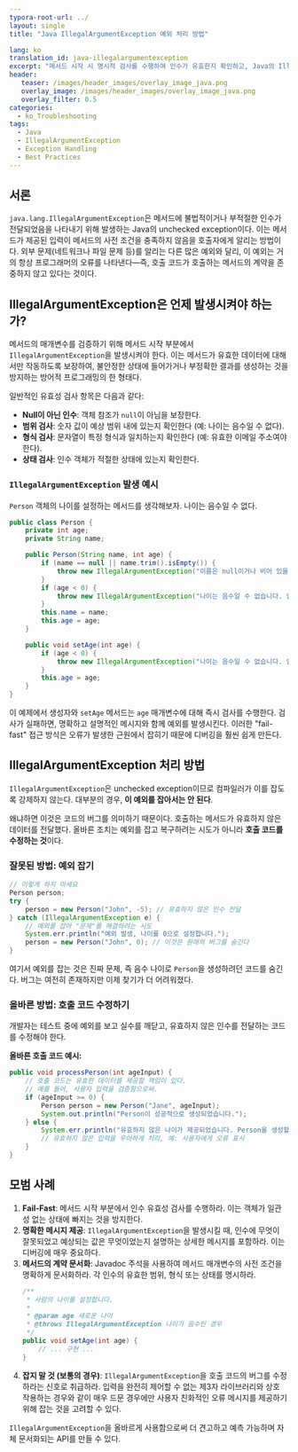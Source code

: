```yaml
---
typora-root-url: ../
layout: single
title: "Java IllegalArgumentException 예외 처리 방법"

lang: ko
translation_id: java-illegalargumentexception
excerpt: "메서드 시작 시 명시적 검사를 수행하여 인수가 유효한지 확인하고, Java의 IllegalArgumentException을 효과적으로 사용하고 처리하는 방법을 배웁니다."
header:
   teaser: /images/header_images/overlay_image_java.png
   overlay_image: /images/header_images/overlay_image_java.png
   overlay_filter: 0.5
categories:
  - ko_Troubleshooting
tags:
  - Java
  - IllegalArgumentException
  - Exception Handling
  - Best Practices
---
```


## 서론

`java.lang.IllegalArgumentException`은 메서드에 불법적이거나 부적절한 인수가 전달되었음을 나타내기 위해 발생하는 Java의 unchecked exception이다. 이는 메서드가 제공된 입력이 메서드의 사전 조건을 충족하지 않음을 호출자에게 알리는 방법이다. 외부 문제(네트워크나 파일 문제 등)를 알리는 다른 많은 예외와 달리, 이 예외는 거의 항상 프로그래머의 오류를 나타낸다—즉, 호출 코드가 호출하는 메서드의 계약을 존중하지 않고 있다는 것이다.

## IllegalArgumentException은 언제 발생시켜야 하는가?

메서드의 매개변수를 검증하기 위해 메서드 시작 부분에서 `IllegalArgumentException`을 발생시켜야 한다. 이는 메서드가 유효한 데이터에 대해서만 작동하도록 보장하여, 불안정한 상태에 들어가거나 부정확한 결과를 생성하는 것을 방지하는 방어적 프로그래밍의 한 형태다.

일반적인 유효성 검사 항목은 다음과 같다:
- **Null이 아닌 인수**: 객체 참조가 `null`이 아님을 보장한다.
- **범위 검사**: 숫자 값이 예상 범위 내에 있는지 확인한다 (예: 나이는 음수일 수 없다).
- **형식 검사**: 문자열이 특정 형식과 일치하는지 확인한다 (예: 유효한 이메일 주소여야 한다).
- **상태 검사**: 인수 객체가 적절한 상태에 있는지 확인한다.

### `IllegalArgumentException` 발생 예시

`Person` 객체의 나이를 설정하는 메서드를 생각해보자. 나이는 음수일 수 없다.

```java
public class Person {
    private int age;
    private String name;

    public Person(String name, int age) {
        if (name == null || name.trim().isEmpty()) {
            throw new IllegalArgumentException("이름은 null이거나 비어 있을 수 없습니다.");
        }
        if (age < 0) {
            throw new IllegalArgumentException("나이는 음수일 수 없습니다. 입력값: " + age);
        }
        this.name = name;
        this.age = age;
    }

    public void setAge(int age) {
        if (age < 0) {
            throw new IllegalArgumentException("나이는 음수일 수 없습니다. 입력값: " + age);
        }
        this.age = age;
    }
}
```

이 예제에서 생성자와 `setAge` 메서드는 `age` 매개변수에 대해 즉시 검사를 수행한다. 검사가 실패하면, 명확하고 설명적인 메시지와 함께 예외를 발생시킨다. 이러한 "fail-fast" 접근 방식은 오류가 발생한 근원에서 잡히기 때문에 디버깅을 훨씬 쉽게 만든다.

## IllegalArgumentException 처리 방법

`IllegalArgumentException`은 unchecked exception이므로 컴파일러가 이를 잡도록 강제하지 않는다. 대부분의 경우, **이 예외를 잡아서는 안 된다**.

왜냐하면 이것은 코드의 버그를 의미하기 때문이다. 호출하는 메서드가 유효하지 않은 데이터를 전달했다. 올바른 조치는 예외를 잡고 복구하려는 시도가 아니라 **호출 코드를 수정하는 것**이다.

### 잘못된 방법: 예외 잡기

```java
// 이렇게 하지 마세요
Person person;
try {
    person = new Person("John", -5); // 유효하지 않은 인수 전달
} catch (IllegalArgumentException e) {
    // 예외를 잡아 "문제"를 해결하려는 시도
    System.err.println("예외 발생, 나이를 0으로 설정합니다.");
    person = new Person("John", 0); // 이것은 원래의 버그를 숨긴다
}
```
여기서 예외를 잡는 것은 진짜 문제, 즉 음수 나이로 `Person`을 생성하려던 코드를 숨긴다. 버그는 여전히 존재하지만 이제 찾기가 더 어려워졌다.

### 올바른 방법: 호출 코드 수정하기

개발자는 테스트 중에 예외를 보고 실수를 깨닫고, 유효하지 않은 인수를 전달하는 코드를 수정해야 한다.

**올바른 호출 코드 예시:**
```java
public void processPerson(int ageInput) {
    // 호출 코드는 유효한 데이터를 제공할 책임이 있다.
    // 예를 들어, 사용자 입력을 검증함으로써.
    if (ageInput >= 0) {
        Person person = new Person("Jane", ageInput);
        System.out.println("Person이 성공적으로 생성되었습니다.");
    } else {
        System.err.println("유효하지 않은 나이가 제공되었습니다. Person을 생성할 수 없습니다.");
        // 유효하지 않은 입력을 우아하게 처리, 예: 사용자에게 오류 표시
    }
}
```

## 모범 사례

1.  **Fail-Fast**: 메서드 시작 부분에서 인수 유효성 검사를 수행하라. 이는 객체가 일관성 없는 상태에 빠지는 것을 방지한다.
2.  **명확한 메시지 제공**: `IllegalArgumentException`을 발생시킬 때, 인수에 무엇이 잘못되었고 예상되는 값은 무엇이었는지 설명하는 상세한 메시지를 포함하라. 이는 디버깅에 매우 중요하다.
3.  **메서드의 계약 문서화**: Javadoc 주석을 사용하여 메서드 매개변수의 사전 조건을 명확하게 문서화하라. 각 인수의 유효한 범위, 형식 또는 상태를 명시하라.
    ```java
    /**
     * 사람의 나이를 설정합니다.
     *
     * @param age 새로운 나이
     * @throws IllegalArgumentException 나이가 음수인 경우
     */
    public void setAge(int age) {
        // ... 구현 ...
    }
    ```
4.  **잡지 말 것 (보통의 경우)**: `IllegalArgumentException`을 호출 코드의 버그를 수정하라는 신호로 취급하라. 입력을 완전히 제어할 수 없는 제3자 라이브러리와 상호 작용하는 경우와 같이 매우 드문 경우에만 사용자 친화적인 오류 메시지를 제공하기 위해 잡는 것을 고려할 수 있다.

`IllegalArgumentException`을 올바르게 사용함으로써 더 견고하고 예측 가능하며 자체 문서화되는 API를 만들 수 있다.
